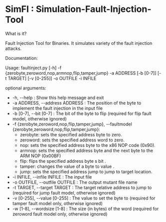 # SimFI : Simulation-Fault-Injection-Tool
             

What is it?

Fault Injection Tool for Binaries. It simulates variety of the fault injection attacks. 

Documentation:

Usage:	faultinject.py [-h] -f {zerobyte,zeroword,nop,armnop,flip,tamper,jump} -a ADDRESS [-b [0-7]] [-t TARGET] [-v [0-255]] -o OUTFILE -i INFILE 

optional arguments: 

- -h, --help            : Show this help message and exit
- -a ADDRESS, --address ADDRESS : The position of the byte to implement the fault injection in the input file
- -b [0-7], --bit [0-7] : The bit of the byte to flip (required for flip fault model, otherwise ignored)
- -f {zerobyte,zeroword,nop,flip,tamper,jump}, --faultmodel {zerobyte,zeroword,nop,flip,tamper,jump}:
   - zerobyte: sets the specified  address  byte to zero.
   - zeroword: sets the specified  address  word to zero.
   - nop: sets the specified  address  byte to the x86 NOP code (0x90).
   - armnop: sets the specified address byte and the next byte to the ARM NOP (0x00BF)
   - flip: flips the specified  address  byte s  bit .
   - tamper: changes the value of a byte to  value .
   - jump: sets the specified  address  jump to jump to  target  location.
- -i INFILE, --infile INFILE : The input file
- -o OUTFILE, --outfile OUTFILE : The output mutant file name
- -t TARGET, --target TARGET :  The target relative address to jump to (required for jump fault model, otherwise ignored)
- -v [0-255], --value [0-255] : The value to set the byte to (required for tamper fault model only, otherwise ignored)
- -w [1-8], --wordsize [1-8] : The size (in bytes) of the word (required for zeroword fault model only, otherwise ignored)


